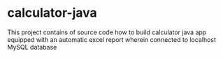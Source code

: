 # calculator-java
This project contains of source code how to build calculator java app equipped with an automatic excel report wherein connected to localhost MySQL database
